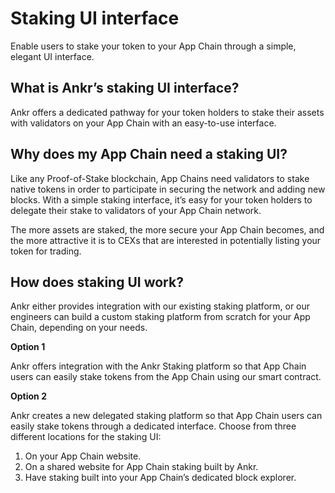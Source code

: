 # Staking UI interface
Enable users to stake your token to your App Chain through a simple, elegant UI interface.

## What is Ankr’s staking UI interface?
Ankr offers a dedicated pathway for your token holders to stake their assets with validators on your App Chain with an easy-to-use interface.

## Why does my App Chain need a staking UI?
Like any Proof-of-Stake blockchain, App Chains need validators to stake native tokens in order to participate in securing the network and adding new blocks. 
With a simple staking interface, it’s easy for your token holders to delegate their stake to validators of your App Chain network.

The more assets are staked, the more secure your App Chain becomes, and the more attractive it is to CEXs that are interested in potentially listing your token for trading.

## How does staking UI work?
Ankr either provides integration with our existing staking platform, or our engineers can build a custom staking platform from scratch for your App Chain, depending on your needs.

**Option 1**

Ankr offers integration with the Ankr Staking platform so that App Chain users can easily stake tokens from the App Chain using our smart contract.

**Option 2**

Ankr creates a new delegated staking platform so that App Chain users can easily stake tokens through a dedicated interface.
Choose from three different locations for the staking UI:
1. On your App Chain website.
2. On a shared website for App Chain staking built by Ankr.
3. Have staking built into your App Chain’s dedicated block explorer.
